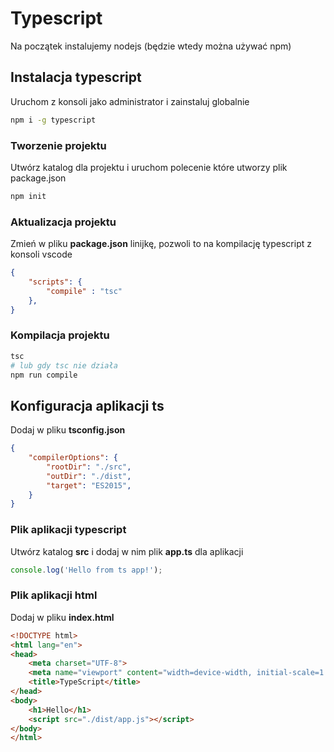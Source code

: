# Typescript

Na początek instalujemy nodejs (będzie wtedy można używać npm)

## Instalacja typescript

Uruchom z konsoli jako administrator i zainstaluj globalnie

```sh
npm i -g typescript
```

### Tworzenie projektu

Utwórz katalog dla projektu i uruchom polecenie które utworzy plik package.json

```sh
npm init
```

### Aktualizacja projektu

Zmień w pliku **package.json** linijkę, pozwoli to na kompilację typescript z konsoli vscode

```json
{
    "scripts": {
        "compile" : "tsc"
    },
}
```

### Kompilacja projektu

```sh
tsc
# lub gdy tsc nie działa
npm run compile
```

## Konfiguracja aplikacji ts

Dodaj w pliku **tsconfig.json**

```json
{
    "compilerOptions": {
        "rootDir": "./src",
        "outDir": "./dist",
        "target": "ES2015",
    }
}
```

### Plik aplikacji typescript

Utwórz katalog **src** i dodaj w nim plik **app.ts** dla aplikacji

```ts
console.log('Hello from ts app!');
```

### Plik aplikacji html

Dodaj w pliku **index.html**

```html
<!DOCTYPE html>
<html lang="en">
<head>
    <meta charset="UTF-8">
    <meta name="viewport" content="width=device-width, initial-scale=1.0">
    <title>TypeScript</title>
</head>
<body>
    <h1>Hello</h1>
    <script src="./dist/app.js"></script>
</body>
</html>
```
